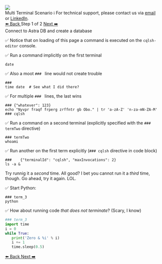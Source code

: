 <!-- TOP -->
<div class="top">
  <img src="https://datastax-academy.github.io/katapod-shared-assets/images/ds-academy-logo.svg" />
  <div class="scenario-title-section">
    <span class="scenario-title">Multi Terminal Scenario</span>
    <span class="scenario-subtitle">ℹ️ For technical support, please contact us via <a href="mailto:aleksandr.volochnev@datastax.com">email</a> or <a href="https://dtsx.io/aleks">LinkedIn</a>.</span>
  </div>
</div>

<!-- NAVIGATION -->
<div id="navigation-top" class="navigation-top">
 <a href='command:katapod.loadPage?[{"step":"intro"}]' 
   class="btn btn-dark navigation-top-left">⬅️ Back
 </a>
<span class="step-count"> Step 1 of 2</span>
 <a href='command:katapod.loadPage?[{"step":"step2"}]' 
    class="btn btn-dark navigation-top-right">Next ➡️
  </a>
</div>

<!-- CONTENT -->

<div class="step-title">Connect to Astra DB and create a database</div>

✅ Notice that on loading of this page a command is executed on the `cqlsh-editor` console.


✅ Run a command implicitly on the first terminal
```
date
```

✅ Also a moot `### ` line would not create trouble
```
###     
time date  # See what I did there?
```

✅ For multiple `### ` lines, the last wins
```
### {"whatever": 123}
echo "Nyvpr fraqf frperg zrffntr gb Obo." | tr 'a-zA-Z' 'n-za-mN-ZA-M'
### cqlsh
```

✅ Run a command on a second terminal (explicitly specified with the `### termTwo` directive)
```
### termTwo
whoami
```

✅ Run another on the first term explicitly (`### cqlsh` directive in code block)
```
###    {"terminalId": "cqlsh", "maxInvocations": 2}
ls -a &
```

Try runnig it a _second_ time. All good? I bet you cannot run it a _third_ time, though. Go ahead, try it again. LOL.

✅ Start Python:

```
### term_3
python
```

✅ How about running code _that does not terminate_? (Scary, I know)
```python
### term_3
import time
i = 0
while True:
   print('Zero & %i' % i)
   i += 1
   time.sleep(0.5)

```



<!-- NAVIGATION -->
<div id="navigation-bottom" class="navigation-bottom">
 <a href='command:katapod.loadPage?[{"step":"intro"}]'
   class="btn btn-dark navigation-bottom-left">⬅️ Back
 </a>
 <a href='command:katapod.loadPage?[{"step":"step2"}]'
    class="btn btn-dark navigation-bottom-right">Next ➡️
  </a>
</div>

